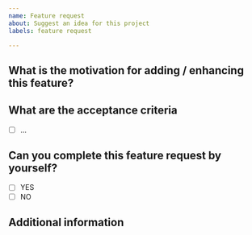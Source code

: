 ```yaml
---
name: Feature request
about: Suggest an idea for this project
labels: feature request

---
```


## What is the motivation for adding / enhancing this feature?
<!-- Describe the motivation or the concrete use case for new feature or why one of current ones should be enhanced. -->



## What are the acceptance criteria 
<!-- List the acceptance criteria for this task in a form of a list. -->

- [ ] ...

## Can you complete this feature request by yourself?

- [ ] YES
- [ ] NO

## Additional information
<!-- If you think that any additional information would be useful please provide them here. -->

